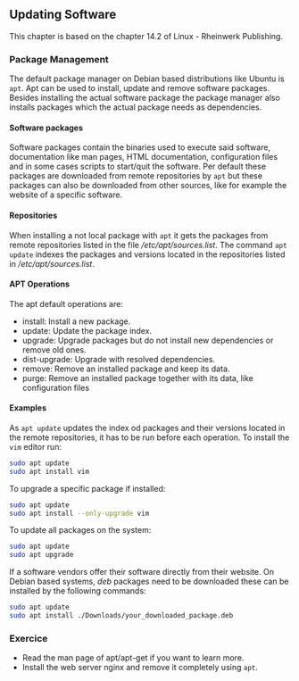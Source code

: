 ## Updating Software

This chapter is based on the chapter 14.2 of Linux - Rheinwerk Publishing.

### Package Management

The default package manager on Debian based distributions like Ubuntu is `apt`. 
Apt can be used to install, update and remove software packages.
Besides installing the actual software package the package manager also installs packages which the actual package needs as dependencies.

#### Software packages

Software packages contain the binaries used to execute said software, documentation like man pages, HTML documentation, configuration files and in some cases scripts to start/quit the software.
Per default these packages are downloaded from remote repositories by `apt` but these packages can also be downloaded from other sources, like for example the website of a specific software.

#### Repositories

When installing a not local package with `apt` it gets the packages from remote repositories listed in the file */etc/apt/sources.list*.
The command `apt update` indexes the packages and versions located in the repositories listed in */etc/apt/sources.list*.

#### APT Operations

The apt default operations are:

- install: Install a new package.
- update: Update the package index.
- upgrade: Upgrade packages but do not install new dependencies or remove old ones.
- dist-upgrade: Upgrade with resolved dependencies.
- remove: Remove an installed package and keep its data.
- purge: Remove an installed package together with its data, like configuration files

#### Examples

As `apt update` updates the index od packages and their versions located in the remote repositories, it has to be run before each operation.
To install the `vim` editor run: 

~~~~ bash
sudo apt update
sudo apt install vim
~~~~

To upgrade a specific package if installed:

~~~~ bash
sudo apt update
sudo apt install --only-upgrade vim
~~~~

To update all packages on the system:

~~~~ bash
sudo apt update
sudo apt upgrade
~~~~

If a software vendors offer their software directly from their website. On Debian based systems, *deb* packages need to be downloaded these can be installed by the following commands:

~~~~ bash
sudo apt update
sudo apt install ./Downloads/your_downloaded_package.deb
~~~~

### Exercice 
- Read the man page of apt/apt-get if you want to learn more.
- Install the web server nginx and remove it completely using `apt`. 
